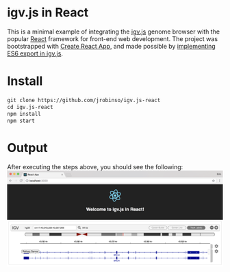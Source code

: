 # igv.js in React
This is a minimal example of integrating the [igv.js](https://github.com/igvteam/igv.js) genome browser with the popular [React](https://reactjs.org/) framework for front-end web development.  The project was bootstrapped with [Create React App](https://github.com/facebookincubator/create-react-app), and made possible by [implementing ES6 export in igv.js](https://github.com/igvteam/igv.js/issues/674).

# Install
```
git clone https://github.com/jrobinso/igv.js-react
cd igv.js-react
npm install
npm start
```

# Output
After executing the steps above, you should see the following:
![igv.js in React screenshot](https://raw.githubusercontent.com/eweitz/igv.js-react/master/igv-js_react_example.png)
